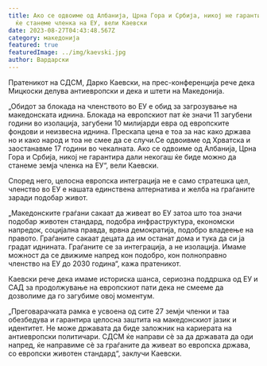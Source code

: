 ```yaml
---
title: Ако се одвоиме од Албанија, Црна Гора и Србија, никој не гарантира дали
  ќе станеме членка на ЕУ, вели Каевски
date: 2023-08-27T04:43:48.567Z
category: македонија
featured: true
featuredImage: ../img/kaevski.jpg
author: Вардарски
---
```

<!--StartFragment-->

Пратеникот на СДСМ, Дарко Каевски, на прес-конференција рече дека Мицкоски делува антиевропски и дека и штети на Македонија.

„Обидот за блокада на членството во ЕУ е обид за загрозување на македонската иднина. Блокада на европскиот пат ќе значи 11 загубени години во изолација, загубени 10 милијарди евра од европските фондови и неизвесна иднина. Прескапа цена е тоа за нас како држава но и како народ и тоа не смее да се случи.Се одвоивме од Хрватска и заостанавме 17 години во чекалната. Ако се одвоиме од Албанија, Црна Гора и Србија, никој не гарантира дали некогаш ќе биде можно да станеме земја членка на ЕУ“, вели Каевски.

Според него, целосна европска интеграција не е само стратешка цел, членство во ЕУ е нашата единствена алтернатива и желба на граѓаните заради подобар живот.

„Македонските граѓани сакаат да живеат во ЕУ затоа што тоа значи подобар животен стандард, подобра инфраструктура, економски напредок, социјална правда, врвна демократија, подобро владеење на правото. Граѓаните сакаат децата да им останат дома и тука да си ја градат иднината. Граѓаните се за интеграција, а не изолација. Имаме можност да се движиме напред кон подобро, кон полноправно членство на ЕУ до 2030 година“, кажа пратеникот.

Каевски рече дека имаме историска шанса, сериозна поддршка од ЕУ и САД за продолжување на европскиот пати дека не смееме да дозволиме да го загубиме овој моментум.

„Преговарачката рамка е усвоена од сите 27 земји членки и таа обезбедува и гарантира целосна заштита на македонскиот јазик и идентитет. Не може државата да биде заложник на кариерата на антиевропски политичари. СДСМ ќе направи сѐ за да државата да оди напред, ќе направиме сѐ за граѓаните да живеат во европска држава, со европски животен стандард“, заклучи Каевски.

<!--EndFragment-->